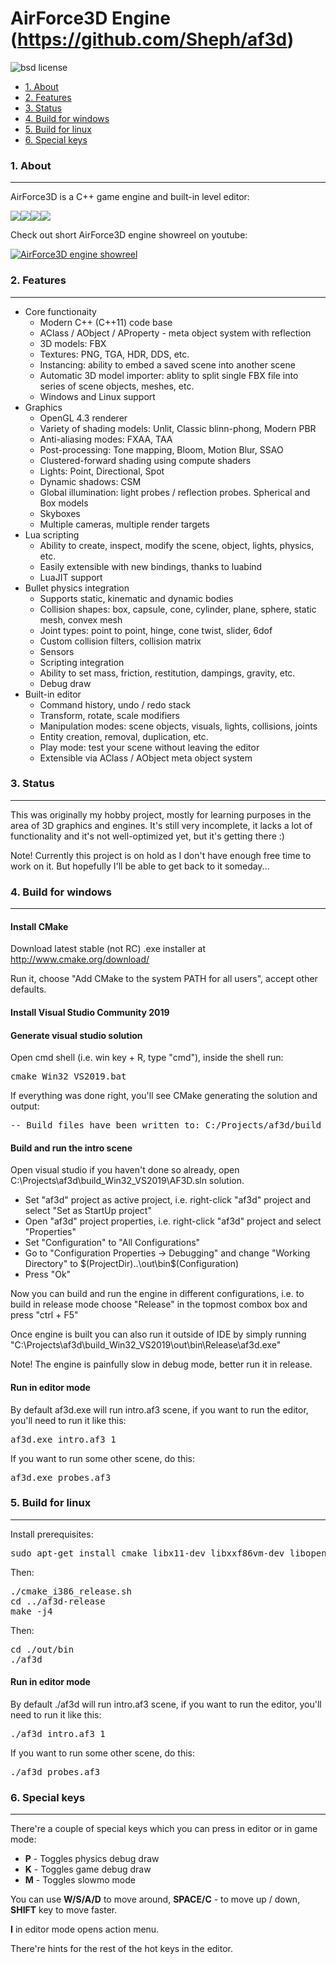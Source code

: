 AirForce3D Engine (https://github.com/Sheph/af3d)
=========================

![bsd license][img_license]

[img_license]: https://img.shields.io/badge/license-BSD-lightgrey.svg

+ [1. About](#1-about)
+ [2. Features](#2-features)
+ [3. Status](#3-status)
+ [4. Build for windows](#4-build-for-windows)
+ [5. Build for linux](#5-build-for-linux)
+ [6. Special keys](#6-special-keys)

### 1. About
-------------------

AirForce3D is a C++ game engine and built-in level editor:

<img src="https://github.com/Sheph/af3d/blob/master/screenshot2.jpg?raw=true"/><img src="https://github.com/Sheph/af3d/blob/master/screenshot3.jpg?raw=true"/><img src="https://github.com/Sheph/af3d/blob/master/screenshot4.jpg?raw=true"/><img src="https://github.com/Sheph/af3d/blob/master/screenshot5.jpg?raw=true"/>

Check out short AirForce3D engine showreel on youtube:

[![AirForce3D engine showreel](https://github.com/Sheph/af3d/blob/master/screenshot1.jpg)](https://www.youtube.com/watch?v=qPNcl_PSg14)

### 2. Features
-------------------

* Core functionaity
  * Modern C++ (C++11) code base
  * AClass / AObject / AProperty - meta object system with reflection
  * 3D models: FBX
  * Textures: PNG, TGA, HDR, DDS, etc.
  * Instancing: ability to embed a saved scene into another scene
  * Automatic 3D model importer: ablity to split single FBX file into series of scene objects, meshes, etc.
  * Windows and Linux support
* Graphics
  * OpenGL 4.3 renderer
  * Variety of shading models: Unlit, Classic blinn-phong, Modern PBR
  * Anti-aliasing modes: FXAA, TAA
  * Post-processing: Tone mapping, Bloom, Motion Blur, SSAO
  * Clustered-forward shading using compute shaders
  * Lights: Point, Directional, Spot
  * Dynamic shadows: CSM
  * Global illumination: light probes / reflection probes. Spherical and Box models
  * Skyboxes
  * Multiple cameras, multiple render targets
* Lua scripting
  * Ability to create, inspect, modify the scene, object, lights, physics, etc.
  * Easily extensible with new bindings, thanks to luabind
  * LuaJIT support
* Bullet physics integration
  * Supports static, kinematic and dynamic bodies
  * Collision shapes: box, capsule, cone, cylinder, plane, sphere, static mesh, convex mesh
  * Joint types: point to point, hinge, cone twist, slider, 6dof
  * Custom collision filters, collision matrix
  * Sensors
  * Scripting integration
  * Ability to set mass, friction, restitution, dampings, gravity, etc.
  * Debug draw
* Built-in editor
  * Command history, undo / redo stack
  * Transform, rotate, scale modifiers
  * Manipulation modes: scene objects, visuals, lights, collisions, joints
  * Entity creation, removal, duplication, etc.
  * Play mode: test your scene without leaving the editor
  * Extensible via AClass / AObject meta object system

### 3. Status
-------------------

This was originally my hobby project, mostly for learning purposes in the area of 3D graphics and engines. It's still very
incomplete, it lacks a lot of functionality and it's not well-optimized yet, but it's getting there :)

Note! Currently this project is on hold as I don't have enough free time to work on it. But hopefully I'll be able
to get back to it someday...

### 4. Build for windows
-------------------

#### Install CMake

Download latest stable (not RC) .exe installer at http://www.cmake.org/download/

Run it, choose "Add CMake to the system PATH for all users", accept other defaults.

#### Install Visual Studio Community 2019

#### Generate visual studio solution

Open cmd shell (i.e. win key + R, type "cmd"), inside the shell run:

<pre>
cmake_Win32_VS2019.bat
</pre>

If everything was done right, you'll see CMake generating the solution and output:

<pre>
-- Build files have been written to: C:/Projects/af3d/build_Win32_VS2019
</pre>

#### Build and run the intro scene

Open visual studio if you haven't done so already, open
C:\Projects\af3d\build_Win32_VS2019\AF3D.sln solution.

* Set "af3d" project as active project, i.e. right-click "af3d" project and select "Set as StartUp project"
* Open "af3d" project properties, i.e. right-click "af3d" project and select "Properties"
* Set "Configuration" to "All Configurations"
* Go to "Configuration Properties -> Debugging" and change "Working Directory" to $(ProjectDir)..\out\bin\$(Configuration)
* Press "Ok"

Now you can build and run the engine in different configurations, i.e. to build in release mode
choose "Release" in the topmost combox box and press "ctrl + F5"

Once engine is built you can also run it outside of IDE by simply
running "C:\Projects\af3d\build_Win32_VS2019\out\bin\Release\af3d.exe"

Note! The engine is painfully slow in debug mode, better run it in release.

#### Run in editor mode

By default af3d.exe will run intro.af3 scene, if you want to run the editor, you'll need
to run it like this:

<pre>
af3d.exe intro.af3 1
</pre>

If you want to run some other scene, do this:

<pre>
af3d.exe probes.af3
</pre>

### 5. Build for linux
-------------------

Install prerequisites:

<pre>
sudo apt-get install cmake libx11-dev libxxf86vm-dev libopenal-dev
</pre>

Then:

<pre>
./cmake_i386_release.sh
cd ../af3d-release
make -j4
</pre>

Then:

<pre>
cd ./out/bin
./af3d
</pre>

#### Run in editor mode

By default ./af3d will run intro.af3 scene, if you want to run the editor, you'll need
to run it like this:

<pre>
./af3d intro.af3 1
</pre>

If you want to run some other scene, do this:

<pre>
./af3d probes.af3
</pre>

### 6. Special keys
-------------------

There're a couple of special keys which you can press in editor or in game mode:

* **P** - Toggles physics debug draw
* **K** - Toggles game debug draw
* **M** - Toggles slowmo mode

You can use **W/S/A/D** to move around, **SPACE/C** - to move up / down, **SHIFT** key to move faster.

**I** in editor mode opens action menu.

There're hints for the rest of the hot keys in the editor.
